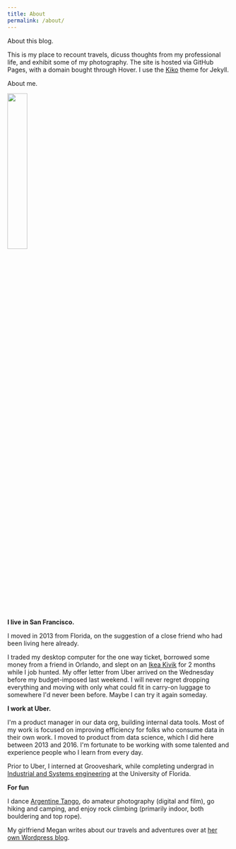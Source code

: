 ```yaml
---
title: About
permalink: /about/
---
```


<p class="lead">About this blog.</p>

This is my place to recount travels, dicuss thoughts from my professional life, and exhibit some of my photography. The site is hosted via GitHub Pages, with a domain bought through Hover. I use the <a href="http://github.com/gfjaru/Kiko">Kiko</a> theme for Jekyll.

<p class="lead">About me.</p>

<img src="https://dl.dropboxusercontent.com/u/83326/kylejameskirwan.com_rsources/photography/headshot_square_1024.png" style="width: 30%">

<strong>I live in San Francisco.</strong>

I moved in 2013 from Florida, on the suggestion of a close friend who had been living here already.

I traded my desktop computer for the one way ticket, borrowed some money from a friend in Orlando, and slept on an <a href="http://www.ikea.com/us/en/images/products/kivik-chaise-blue__0504255_PE633250_S4.JPG">Ikea Kivik</a> for 2 months while I job hunted. My offer letter from Uber arrived on the Wednesday before my budget-imposed last weekend. I will never regret dropping everything and moving with only what could fit in carry-on luggage to somewhere I'd never been before. Maybe I can try it again someday.

<strong>I work at Uber.</strong>

I'm a product manager in our data org, building internal data tools. Most of my work is focused on improving efficiency for folks who consume data in their own work. I moved to product from data science, which I did here between 2013 and 2016. I'm fortunate to be working with some talented and experience people who I learn from every day.

Prior to Uber, I interned at Grooveshark, while completing undergrad in <a href="http://www.ise.ufl.edu">Industrial and Systems engineering</a> at the University of Florida.

<strong>For fun</strong>

I dance <a href="https://www.youtube.com/watch?v=whnmaF8O_pI">Argentine Tango</a>, do amateur photography (digital and film), go hiking and camping, and enjoy rock climbing (primarily indoor, both bouldering and top rope).

My girlfriend Megan writes about our travels and adventures over at <a href="https://beautimoose.wordpress.com">her own Wordpress blog</a>.

